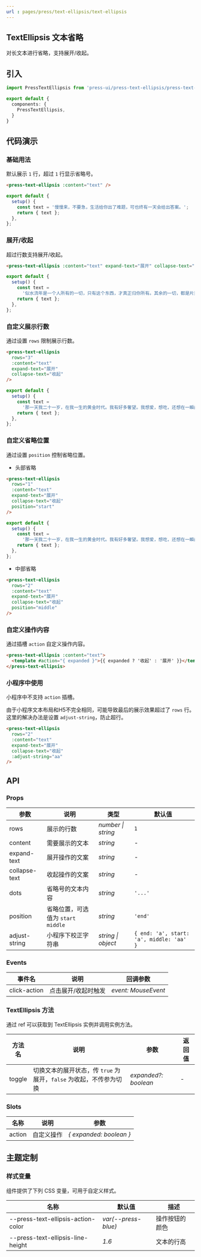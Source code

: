 ```yaml
---
url : pages/press/text-ellipsis/text-ellipsis
---
```


## TextEllipsis 文本省略

对长文本进行省略，支持展开/收起。

## 引入

```ts
import PressTextEllipsis from 'press-ui/press-text-ellipsis/press-text-ellipsis.vue';

export default {
  components: {
    PressTextEllipsis,
  }
}
```

## 代码演示

### 基础用法

默认展示 `1` 行，超过 `1` 行显示省略号。

```html
<press-text-ellipsis :content="text" />
```

```js
export default {
  setup() {
    const text = '慢慢来，不要急，生活给你出了难题，可也终有一天会给出答案。';
    return { text };
  },
};
```

### 展开/收起

超过行数支持展开/收起。

```html
<press-text-ellipsis :content="text" expand-text="展开" collapse-text="收起" />
```

```js
export default {
  setup() {
    const text =
      '似水流年是一个人所有的一切，只有这个东西，才真正归你所有。其余的一切，都是片刻的欢娱和不幸，转眼间就已跑到那似水流年里去了。';
    return { text };
  },
};
```

### 自定义展示行数

通过设置 `rows` 限制展示行数。

```html
<press-text-ellipsis
  rows="3"
  :content="text"
  expand-text="展开"
  collapse-text="收起"
/>
```

```js
export default {
  setup() {
    const text =
      '那一天我二十一岁，在我一生的黄金时代。我有好多奢望。我想爱，想吃，还想在一瞬间变成天上半明半暗的云。后来我才知道，生活就是个缓慢受锤的过程，人一天天老下去，奢望也一天天消失，最后变得像挨了锤的牛一样。可是我过二十一岁生日时没有预见到这一点。我觉得自己会永远生猛下去，什么也锤不了我。';
    return { text };
  },
};
```

### 自定义省略位置

通过设置 `position` 控制省略位置。

- 头部省略

```html
<press-text-ellipsis
  rows="1"
  :content="text"
  expand-text="展开"
  collapse-text="收起"
  position="start"
/>
```

```js
export default {
  setup() {
    const text =
      '那一天我二十一岁，在我一生的黄金时代。我有好多奢望。我想爱，想吃，还想在一瞬间变成天上半明半暗的云。后来我才知道，生活就是个缓慢受锤的过程，人一天天老下去，奢望也一天天消失，最后变得像挨了锤的牛一样。可是我过二十一岁生日时没有预见到这一点。我觉得自己会永远生猛下去，什么也锤不了我。';
    return { text };
  },
};
```

- 中部省略

```html
<press-text-ellipsis
  rows="2"
  :content="text"
  expand-text="展开"
  collapse-text="收起"
  position="middle"
/>
```

### 自定义操作内容

通过插槽 `action` 自定义操作内容。

```html
<press-text-ellipsis :content="text">
  <template #action="{ expanded }">{{ expanded ? '收起' : '展开' }}</template>
</press-text-ellipsis>
```

### 小程序中使用

小程序中不支持 `action` 插槽。

由于小程序文本布局和H5不完全相同，可能导致最后的展示效果超过了 `rows` 行。这里的解决办法是设置 `adjust-string`，防止超行。

```html
<press-text-ellipsis
  rows="2"
  :content="text"
  expand-text="展开"
  collapse-text="收起"
  :adjust-string="aa"
/>
```

## API

### Props

| 参数          | 说明                                | 类型               | 默认值                                   |
| ------------- | ----------------------------------- | ------------------ | ---------------------------------------- |
| rows          | 展示的行数                          | _number \| string_ | `1`                                      |
| content       | 需要展示的文本                      | _string_           | -                                        |
| expand-text   | 展开操作的文案                      | _string_           | -                                        |
| collapse-text | 收起操作的文案                      | _string_           | -                                        |
| dots          | 省略号的文本内容                    | _string_           | `'...'`                                  |
| position      | 省略位置，可选值为 `start` `middle` | _string_           | `'end'`                                  |
| adjust-string | 小程序下校正字符串                  | _string \| object_ | `{ end: 'a', start: 'a', middle: 'aa' }` |

### Events

| 事件名       | 说明                | 回调参数            |
| ------------ | ------------------- | ------------------- |
| click-action | 点击展开/收起时触发 | _event: MouseEvent_ |

### TextEllipsis 方法

通过 ref 可以获取到 TextEllipsis 实例并调用实例方法。

| 方法名 | 说明                                                               | 参数                 | 返回值 |
| ------ | ------------------------------------------------------------------ | -------------------- | ------ |
| toggle | 切换文本的展开状态，传 `true` 为展开，`false` 为收起，不传参为切换 | _expanded?: boolean_ | -      |

### Slots

| 名称   | 说明       | 参数                    |
| ------ | ---------- | ----------------------- |
| action | 自定义操作 | _{ expanded: boolean }_ |

## 主题定制

### 样式变量

组件提供了下列 CSS 变量，可用于自定义样式。

| 名称                               | 默认值              | 描述           |
| ---------------------------------- | ------------------- | -------------- |
| --press-text-ellipsis-action-color | _var(--press-blue)_ | 操作按钮的颜色 |
| --press-text-ellipsis-line-height  | _1.6_               | 文本的行高     |
